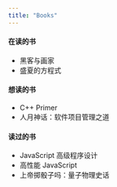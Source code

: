 ```yaml
---
title: "Books"
---
```


#### 在读的书

- 黑客与画家
- 盛夏的方程式

#### 想读的书

- C++ Primer
- 人月神话：软件项目管理之道

#### 读过的书

- JavaScript 高级程序设计
- 高性能 JavaScript
- 上帝掷骰子吗：量子物理史话
